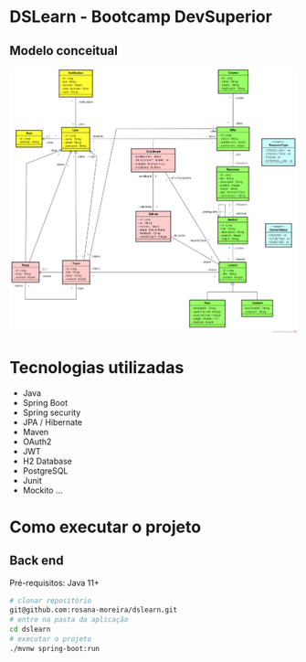# DSLearn - Bootcamp DevSuperior

## Modelo conceitual
![Modelo Conceitual](https://github.com/rosana-moreira/dslearn/blob/master/img/modeloConceitual.png)


# Tecnologias utilizadas
- Java
- Spring Boot
- Spring security
- JPA / Hibernate
- Maven
- OAuth2
- JWT
- H2 Database
- PostgreSQL
- Junit
- Mockito
...

# Como executar o projeto

## Back end
Pré-requisitos: Java 11+

```bash
# clonar repositório
git@github.com:rosana-moreira/dslearn.git
# entre na pasta da aplicação
cd dslearn
# executar o projeto
./mvnw spring-boot:run
```


